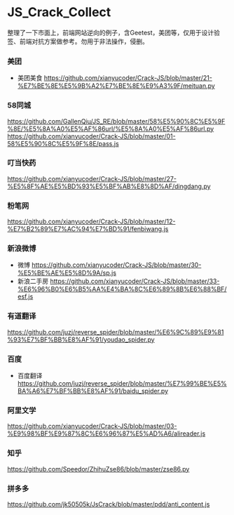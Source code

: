 # JS_Crack_Collect
整理了一下市面上，前端网站逆向的例子，含Geetest，美团等，仅用于设计验签、前端对抗方案做参考。勿用于非法操作，侵删。

### 美团
* 美团美食
https://github.com/xianyucoder/Crack-JS/blob/master/21-%E7%BE%8E%E5%9B%A2%E7%BE%8E%E9%A3%9F/meituan.py

### 58同城

https://github.com/GallenQiu/JS_RE/blob/master/58%E5%90%8C%E5%9F%8E/%E5%8A%A0%E5%AF%86url/%E5%8A%A0%E5%AF%86url.py
https://github.com/xianyucoder/Crack-JS/blob/master/01-58%E5%90%8C%E5%9F%8E/pass.js

### 叮当快药

https://github.com/xianyucoder/Crack-JS/blob/master/27-%E5%8F%AE%E5%BD%93%E5%BF%AB%E8%8D%AF/dingdang.py

### 粉笔网
https://github.com/xianyucoder/Crack-JS/blob/master/12-%E7%B2%89%E7%AC%94%E7%BD%91/fenbiwang.js
### 新浪微博
* 微博
https://github.com/xianyucoder/Crack-JS/blob/master/30-%E5%BE%AE%E5%8D%9A/sp.js
* 新浪二手房
https://github.com/xianyucoder/Crack-JS/blob/master/33-%E6%96%B0%E6%B5%AA%E4%BA%8C%E6%89%8B%E6%88%BF/esf.js

### 有道翻译

https://github.com/juzj/reverse_spider/blob/master/%E6%9C%89%E9%81%93%E7%BF%BB%E8%AF%91/youdao_spider.py
### 百度

* 百度翻译
https://github.com/juzj/reverse_spider/blob/master/%E7%99%BE%E5%BA%A6%E7%BF%BB%E8%AF%91/baidu_spider.py


### 阿里文学

https://github.com/xianyucoder/Crack-JS/blob/master/03-%E9%98%BF%E9%87%8C%E6%96%87%E5%AD%A6/alireader.js

### 知乎
https://github.com/Speedor/ZhihuZse86/blob/master/zse86.py

### 拼多多
https://github.com/jk50505k/JsCrack/blob/master/pdd/anti_content.js

